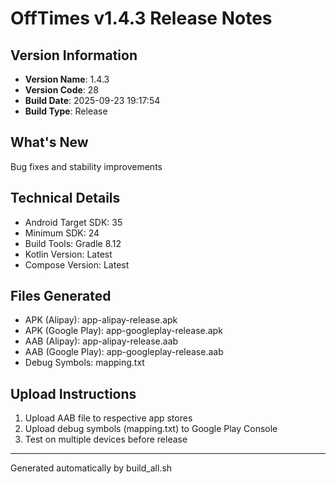 # OffTimes v1.4.3 Release Notes

## Version Information
- **Version Name**: 1.4.3
- **Version Code**: 28
- **Build Date**: 2025-09-23 19:17:54
- **Build Type**: Release

## What's New
Bug fixes and stability improvements

## Technical Details
- Android Target SDK: 35
- Minimum SDK: 24
- Build Tools: Gradle 8.12
- Kotlin Version: Latest
- Compose Version: Latest

## Files Generated
- APK (Alipay): app-alipay-release.apk
- APK (Google Play): app-googleplay-release.apk
- AAB (Alipay): app-alipay-release.aab
- AAB (Google Play): app-googleplay-release.aab
- Debug Symbols: mapping.txt

## Upload Instructions
1. Upload AAB file to respective app stores
2. Upload debug symbols (mapping.txt) to Google Play Console
3. Test on multiple devices before release

---
Generated automatically by build_all.sh
